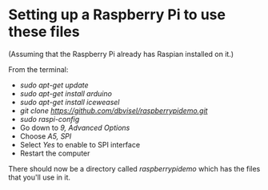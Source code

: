 # Setting up a Raspberry Pi to use these files

(Assuming that the Raspberry Pi already has Raspian installed on it.)

From the terminal:

 * *sudo apt-get update*
 * *sudo apt-get install arduino*
 * *sudo apt-get install iceweasel*
 * *git clone https://github.com/dbvisel/raspberrypidemo.git*
 * *sudo raspi-config*
  * Go down to *9, Advanced Options*
  * Choose *A5, SPI*
  * Select *Yes* to enable to SPI interface
 * Restart the computer

There should now be a directory called *raspberrypidemo* which has the files that you'll use in it.
